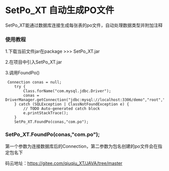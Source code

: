 # SetPo_XT 自动生成PO文件
SetPo_XT能通过数据库连接生成每张表的po文件，自动处理数据类型并附加注释
### 使用教程
1.下载当前文件jar在package >>> SetPo_XT.jar

2.在项目中引入SetPo_XT.jar

3.调用FoundPo()



     Connection conas = null;
		try {
			Class.forName("com.mysql.jdbc.Driver");
			conas = DriverManager.getConnection("jdbc:mysql://localhost:3306/demo","root","root");
		} catch (SQLException | ClassNotFoundException e) {
			// TODO Auto-generated catch block
			e.printStackTrace();
		} 
		SetPo_XT.FoundPo(conas,"com.po");
	
### SetPo_XT.FoundPo(conas,"com.po");
第一个参数为连接数据库后的Connection，第二参数为包名创建的po文件会在指定包名下

码云地址：https://gitee.com/qiuqiu_XT/JAVA/tree/master
